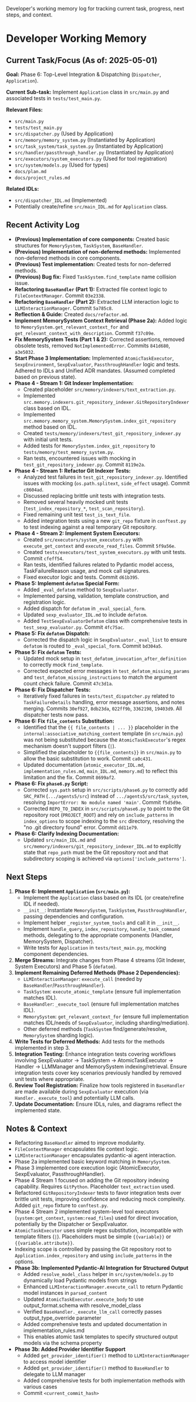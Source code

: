 <description>Developer's working memory log for tracking current task, progress, next steps, and context.</description>
# Developer Working Memory

## Current Task/Focus (As of: 2025-05-01)

**Goal:** Phase 6: Top-Level Integration & Dispatching (`Dispatcher`, `Application`).

**Current Sub-task:** Implement `Application` class in `src/main.py` and associated tests in `tests/test_main.py`.

**Relevant Files:**
- `src/main.py`
- `tests/test_main.py`
- `src/dispatcher.py` (Used by Application)
- `src/memory/memory_system.py` (Instantiated by Application)
- `src/task_system/task_system.py` (Instantiated by Application)
- `src/handler/passthrough_handler.py` (Instantiated by Application)
- `src/executors/system_executors.py` (Used for tool registration)
- `src/system/models.py` (Used for types)
- `docs/plan.md`
- `docs/project_rules.md`

**Related IDLs:**
- `src/dispatcher_IDL.md` (Implemented)
- Potentially create/refine `src/main_IDL.md` for `Application` class.

## Recent Activity Log

- **(Previous) Implementation of core components:** Created basic structures for `MemorySystem`, `TaskSystem`, `BaseHandler`.
- **(Previous) Implementation of non-deferred methods:** Implemented non-deferred methods in core components.
- **(Previous) Test implementation:** Created tests for non-deferred methods.
- **(Previous) Bug fix:** Fixed `TaskSystem.find_template` name collision issue.
- **Refactoring `BaseHandler` (Part 1):** Extracted file context logic to `FileContextManager`. Commit `03e2338`.
- **Refactoring `BaseHandler` (Part 2):** Extracted LLM interaction logic to `LLMInteractionManager`. Commit `5a785c8`.
- **Reflection & Guide:** Created `docs/refactor.md`.
- **Implement MemorySystem Context Retrieval (Phase 2a):** Added logic to `MemorySystem.get_relevant_context_for` and `get_relevant_context_with_description`. Commit `f37c09e`.
- **Fix MemorySystem Tests (Part 1 & 2):** Corrected assertions, removed obsolete tests, removed `NotImplementedError`. Commits `841d680`, `a3e5032`.
- **Start Phase 3 Implementation:** Implemented `AtomicTaskExecutor`, `SexpEnvironment`, `SexpEvaluator`, `PassthroughHandler` logic and tests. Adhered to IDLs and Unified ADR mandates. (Assumed completed based on previous state).
- **Phase 4 - Stream 1: Git Indexer Implementation:**
    - Created placeholder `src/memory/indexers/text_extraction.py`.
    - Implemented `src.memory.indexers.git_repository_indexer.GitRepositoryIndexer` class based on IDL.
    - Implemented `src.memory.memory_system.MemorySystem.index_git_repository` method based on IDL.
    - Created `tests/memory/indexers/test_git_repository_indexer.py` with initial unit tests.
    - Added tests for `MemorySystem.index_git_repository` to `tests/memory/test_memory_system.py`.
    - Ran tests, encountered issues with mocking in `test_git_repository_indexer.py`. Commit `8119e2a`.
- **Phase 4 - Stream 1: Refactor Git Indexer Tests:**
    - Analyzed test failures in `test_git_repository_indexer.py`. Identified issues with mocking (`os.path.splitext`, `side_effect` usage). Commit `c8604ad`.
    - Discussed replacing brittle unit tests with integration tests.
    - Removed several heavily mocked unit tests (`test_index_repository_*`, `test_scan_repository`).
    - Fixed remaining unit test `test_is_text_file`.
    - Added integration tests using a new `git_repo` fixture in `conftest.py` to test indexing against a real temporary Git repository.
- **Phase 4 - Stream 2: Implement System Executors:**
    - Created `src/executors/system_executors.py` with `execute_get_context` and `execute_read_files`. Commit `5f9a56e`.
    - Created `tests/executors/test_system_executors.py` with unit tests. Commit `cfeff54`.
    - Ran tests, identified failures related to Pydantic model access, TaskFailureReason usage, and mock call signatures.
    - Fixed executor logic and tests. Commit `d61b395`.
- **Phase 5: Implement `defatom` Special Form:**
    - Added `_eval_defatom` method to `SexpEvaluator`.
    - Implemented parsing, validation, template construction, and registration logic.
    - Added dispatch for `defatom` in `_eval_special_form`.
    - Updated `sexp_evaluator_IDL.md` to include `defatom`.
    - Added `TestSexpEvaluatorDefatom` class with comprehensive tests in `test_sexp_evaluator.py`. Commit `4fc75ac`.
- **Phase 5: Fix `defatom` Dispatch:**
    - Corrected the dispatch logic in `SexpEvaluator._eval_list` to ensure `defatom` is routed to `_eval_special_form`. Commit `bd304a5`.
- **Phase 5: Fix `defatom` Tests:**
    - Updated mock setup in `test_defatom_invocation_after_definition` to correctly mock `find_template`.
    - Corrected expected error messages in `test_defatom_missing_params` and `test_defatom_missing_instructions` to match the argument count check failure. Commit `47c3d1a`.
- **Phase 6: Fix Dispatcher Tests:**
    - Iteratively fixed failures in `tests/test_dispatcher.py` related to `TaskFailureDetails` handling, error message assertions, and notes merging. Commits `30ef927`, `8db23da`, `022ff9b`, `3362198`, `19403d9`. All dispatcher tests now pass.
- **Phase 6: Fix `file_contents` Substitution:**
    - Identified that the `{{ file_contents | ... }}` placeholder in the `internal:associative_matching_content` template (in `src/main.py`) was not being substituted because the `AtomicTaskExecutor`'s regex mechanism doesn't support filters (`|`).
    - Simplified the placeholder to `{{file_contents}}` in `src/main.py` to allow the basic substitution to work. Commit `ca0c431`.
    - Updated documentation (`atomic_executor_IDL.md`, `implementation_rules.md`, `main_IDL.md`, `memory.md`) to reflect this limitation and the fix. Commit `8699af2`.
- **Phase 6: Fix `phase6.py` Script:**
    - Corrected `sys.path` setup in `src/scripts/phase6.py` to correctly add `SRC_PATH` (`.../agents5/src`) instead of `.../agents5/src/task_system`, resolving `ImportError: No module named 'main'`. Commit `f5d5d9e`.
    - Corrected `REPO_TO_INDEX` in `src/scripts/phase6.py` to point to the Git repository root (`PROJECT_ROOT`) and rely on `include_patterns` in `index_options` to scope indexing to the `src` directory, resolving the "no .git directory found" error. Commit `dd11e79`.
- **Phase 6: Clarify Indexing Documentation:**
    - Updated `src/main_IDL.md` and `src/memory/indexers/git_repository_indexer_IDL.md` to explicitly state that `repo_path` must be the Git repository root and that subdirectory scoping is achieved via `options['include_patterns']`.

## Next Steps

1.  **Phase 6: Implement `Application` (`src/main.py`):**
    *   Implement the `Application` class based on its IDL (or create/refine IDL if needed).
    *   `__init__`: Instantiate `MemorySystem`, `TaskSystem`, `PassthroughHandler`, passing dependencies and configuration.
    *   Implement helper `_register_system_tools` and call it in `__init__`.
    *   Implement `handle_query`, `index_repository`, `handle_task_command` methods, delegating to the appropriate components (Handler, MemorySystem, Dispatcher).
    *   Write tests for `Application` in `tests/test_main.py`, mocking component dependencies.
2.  **Merge Streams:** Integrate changes from Phase 4 streams (Git Indexer, System Executors) and Phase 5 (`defatom`).
3.  **Implement Remaining Deferred Methods (Phase 2 Dependencies):**
    *   `LLMInteractionManager`: `execute_call` (needed by `BaseHandler`/`PassthroughHandler`).
    *   `TaskSystem`: `execute_atomic_template` (ensure full implementation matches IDL).
    *   `BaseHandler`: `_execute_tool` (ensure full implementation matches IDL).
    *   `MemorySystem`: `get_relevant_context_for` (ensure full implementation matches IDL/needs of `SexpEvaluator`, including sharding/mediation).
    *   Other deferred methods (`TaskSystem` find/generate/resolve, `MemorySystem` sharding logic).
4.  **Write Tests for Deferred Methods:** Add tests for the methods implemented in step 3.
5.  **Integration Testing:** Enhance integration tests covering workflows involving SexpEvaluator -> TaskSystem -> AtomicTaskExecutor -> Handler -> LLMManager and MemorySystem indexing/retrieval. Ensure integration tests cover key scenarios previously handled by removed unit tests where appropriate.
6.  **Review Tool Registration:** Finalize how tools registered in `BaseHandler` are made available during `SexpEvaluator` execution (via `Handler._execute_tool`) and potentially LLM calls.
7.  **Update Documentation:** Ensure IDLs, rules, and diagrams reflect the implemented state.

## Notes & Context

- Refactoring `BaseHandler` aimed to improve modularity.
- `FileContextManager` encapsulates file context logic.
- `LLMInteractionManager` encapsulates pydantic-ai agent interaction.
- Phase 2a implemented basic keyword matching in `MemorySystem`.
- Phase 3 implemented core execution logic (AtomicExecutor, SexpEvaluator, PassthroughHandler).
- Phase 4 Stream 1 focused on adding the Git repository indexing capability. Requires `GitPython`. Placeholder `text_extraction` used.
- Refactored `GitRepositoryIndexer` tests to favor integration tests over brittle unit tests, improving confidence and reducing mock complexity. Added `git_repo` fixture to `conftest.py`.
- Phase 4 Stream 2 implemented system-level tool executors (`system:get_context`, `system:read_files`) used for direct invocation, potentially by the Dispatcher or SexpEvaluator.
- `AtomicTaskExecutor` uses simple regex substitution, incompatible with template filters (`|`). Placeholders must be simple `{{variable}}` or `{{variable.attribute}}`.
- Indexing scope is controlled by passing the Git repository root to `Application.index_repository` and using `include_patterns` in the options.
- **Phase 3b: Implemented Pydantic-AI Integration for Structured Output**
  - Added `resolve_model_class` helper in `src/system/models.py` to dynamically load Pydantic models from strings
  - Enhanced `LLMInteractionManager.execute_call` to return Pydantic model instances in `parsed_content`
  - Updated `AtomicTaskExecutor.execute_body` to use output_format.schema with resolve_model_class
  - Verified `BaseHandler._execute_llm_call` correctly passes output_type_override parameter
  - Added comprehensive tests and updated documentation in implementation_rules.md
  - This enables atomic task templates to specify structured output models via the schema property
- **Phase 3b: Added Provider Identifier Support**
  - Added `get_provider_identifier()` method to `LLMInteractionManager` to access model identifier
  - Added `get_provider_identifier()` method to `BaseHandler` to delegate to LLM manager
  - Added comprehensive tests for both implementation methods with various cases
  - Commit `<current_commit_hash>`
